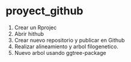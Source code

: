 # proyect_github
 
1. Crear un Rprojec
2. Abrir hithub
3. Crear nuevo repositorio y publicar en Github
4. Realizar alineamiento y arbol filogenetico.
5. Nuevo arbol usando ggtree-package
